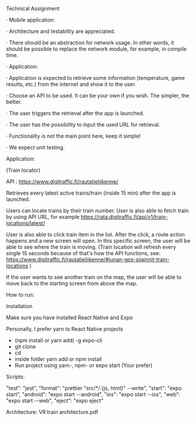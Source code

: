 Technical Assignment

· Mobile application:

· Architecture and testability are appreciated.

· There should be an abstraction for network usage. In other words, it should be possible to replace the network module, for example, in compile time.

· Application:

· Application is expected to retrieve some information (temperature, game results, etc.) from the internet and show it to the user.

· Choose an API to be used. It can be your own if you wish. The simpler, the better.

· The user triggers the retrieval after the app is launched.

· The user has the possibility to input the used URL for retrieval.

· Functionality is not the main point here, keep it simple!

· We expect unit testing.

Application:

(Train locator)

API : https://www.digitraffic.fi/rautatieliikenne/

Retrieves every latest active trains/train (inside 15 min) after the app is launched.

Users can locate trains by their train number. User is also able to fetch train by using
API URL, for example https://rata.digitraffic.fi/api/v1/train-locations/latest/<Train number>

User is also able to click train item in the list. After the click, a route action happens and a new screen will open. In this specific screen, the user will be able to see where the train is moving. 
(Train location will refresh every single 15 seconds because of that's how the API functions, see: https://www.digitraffic.fi/rautatieliikenne/#junan-gps-sijainnit-train-locations )

If the user wants to see another train on the map, the user will be able to move back to the starting screen from above the map.

How to run:

Installation

Make sure you have installed React Native and Expo

Personally, I prefer yarn to React Native projects

- (npm install or yarn add) -g expo-cli
- git clone <Folder destination>
- cd <Project name>
- inside folder yarn add or npm install
- Run project using yarn-, npm- or expo start (Your prefer)

Scripts:

"test": "jest",
"format": "prettier \"src/\*_/_.{js, html}\" --write",
"start": "expo start",
"android": "expo start --android",
"ios": "expo start --ios",
"web": "expo start --web",
"eject": "expo eject"

Architecture: VR train architecture.pdf

